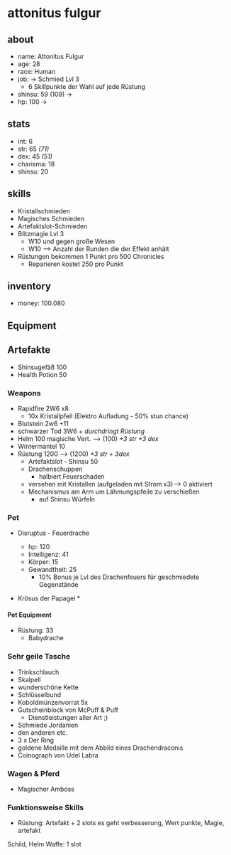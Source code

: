 
# attonitus fulgur 

## about
* name: Attonitus Fulgur
* age: 28
* race: Human
* job: -> Schmied Lvl 3
  * 6 Skillpunkte der Wahl auf jede Rüstung
* shinsu: 59 (109) -> 
* hp: 100 -> 
 
## stats

* int: 6
* str: 65 _(71)_
* dex: 45 _(51)_
* charisma: 18
* shinsu: 20
 
## skills

* Kristallschmieden
* Magisches Schmieden
* Artefaktslot-Schmieden
* Blitzmagie Lvl 3
  * W10 und gegen große Wesen
  * W10 --> Anzahl der Runden die der Effekt anhält
* Rüstungen bekommen 1 Punkt pro 500 Chronicles
  * Reparieren kostet 250 pro Punkt

## inventory
* money: 100.080

## Equipment

## Artefakte
* Shinsugefäß 100
* Health Potion 50

### Weapons

* Rapidfire                2W6 x8
  * 10x Kristallpfeil (Elektro Aufladung - 50% stun chance) 
* Blutstein                2w6 +11
* schwarzer Tod            3W6 + _durchdringt Rüstung_
* Helm                     100 magische Vert. --> (100) _+3 str +3 dex_
* Wintermantel             10
* Rüstung                  1200 --> (1200) _+3 str + 3dex_
  * Artefaktslot - Shinsu 50
  * Drachenschuppen
    * halbiert Feuerschaden
  * versehen mit Kristallen (aufgeladen mit Strom x3)--> 0 aktiviert
  * Mechanismus am Arm um Lähmungspfeile zu verschießen 
    * auf Shinsu Würfeln

### Pet

* Disruptus - Feuerdrache 
  * hp:          120
  * Intelligenz: 41
  * Körper:      15
  * Gewandtheit: 25
      * 10% Bonus je Lvl des Drachenfeuers für geschmiedete Gegenstände
      
* Krösus der Papagei
  *

#### Pet Equipment
 
* Rüstung: 33
  * Babydrache
    
    
### Sehr geile Tasche

* Trinkschlauch
* Skalpell
* wunderschöne Kette
* Schlüsselbund
* Koboldmünzenvorrat 5x
* Gutscheinblock von McPuff & Puff
  * Dienstleistungen aller Art ;)   
* Schmiede Jordanien
* den anderen etc.
* 3 x Der Ring
* goldene Medaille mit dem Abbild eines Drachendraconis
* Coinograph von Udel Labra 

### Wagen & Pferd

* Magischer Amboss

### Funktionsweise Skills
* Rüstung: 
Artefakt + 2 slots es geht verbesserung, 
Wert punkte, Magie, artefakt

Schild, Helm Waffe: 1 slot 


